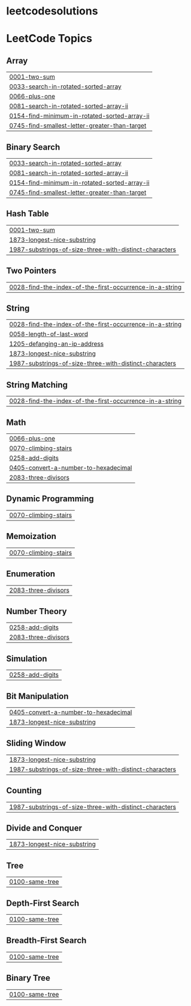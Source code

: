 # leetcodesolutions
<!---LeetCode Topics Start-->
# LeetCode Topics
## Array
|  |
| ------- |
| [0001-two-sum](https://github.com/Baraneetharanv/leetcodesolutions/tree/master/0001-two-sum) |
| [0033-search-in-rotated-sorted-array](https://github.com/Baraneetharanv/leetcodesolutions/tree/master/0033-search-in-rotated-sorted-array) |
| [0066-plus-one](https://github.com/Baraneetharanv/leetcodesolutions/tree/master/0066-plus-one) |
| [0081-search-in-rotated-sorted-array-ii](https://github.com/Baraneetharanv/leetcodesolutions/tree/master/0081-search-in-rotated-sorted-array-ii) |
| [0154-find-minimum-in-rotated-sorted-array-ii](https://github.com/Baraneetharanv/leetcodesolutions/tree/master/0154-find-minimum-in-rotated-sorted-array-ii) |
| [0745-find-smallest-letter-greater-than-target](https://github.com/Baraneetharanv/leetcodesolutions/tree/master/0745-find-smallest-letter-greater-than-target) |
## Binary Search
|  |
| ------- |
| [0033-search-in-rotated-sorted-array](https://github.com/Baraneetharanv/leetcodesolutions/tree/master/0033-search-in-rotated-sorted-array) |
| [0081-search-in-rotated-sorted-array-ii](https://github.com/Baraneetharanv/leetcodesolutions/tree/master/0081-search-in-rotated-sorted-array-ii) |
| [0154-find-minimum-in-rotated-sorted-array-ii](https://github.com/Baraneetharanv/leetcodesolutions/tree/master/0154-find-minimum-in-rotated-sorted-array-ii) |
| [0745-find-smallest-letter-greater-than-target](https://github.com/Baraneetharanv/leetcodesolutions/tree/master/0745-find-smallest-letter-greater-than-target) |
## Hash Table
|  |
| ------- |
| [0001-two-sum](https://github.com/Baraneetharanv/leetcodesolutions/tree/master/0001-two-sum) |
| [1873-longest-nice-substring](https://github.com/Baraneetharanv/leetcodesolutions/tree/master/1873-longest-nice-substring) |
| [1987-substrings-of-size-three-with-distinct-characters](https://github.com/Baraneetharanv/leetcodesolutions/tree/master/1987-substrings-of-size-three-with-distinct-characters) |
## Two Pointers
|  |
| ------- |
| [0028-find-the-index-of-the-first-occurrence-in-a-string](https://github.com/Baraneetharanv/leetcodesolutions/tree/master/0028-find-the-index-of-the-first-occurrence-in-a-string) |
## String
|  |
| ------- |
| [0028-find-the-index-of-the-first-occurrence-in-a-string](https://github.com/Baraneetharanv/leetcodesolutions/tree/master/0028-find-the-index-of-the-first-occurrence-in-a-string) |
| [0058-length-of-last-word](https://github.com/Baraneetharanv/leetcodesolutions/tree/master/0058-length-of-last-word) |
| [1205-defanging-an-ip-address](https://github.com/Baraneetharanv/leetcodesolutions/tree/master/1205-defanging-an-ip-address) |
| [1873-longest-nice-substring](https://github.com/Baraneetharanv/leetcodesolutions/tree/master/1873-longest-nice-substring) |
| [1987-substrings-of-size-three-with-distinct-characters](https://github.com/Baraneetharanv/leetcodesolutions/tree/master/1987-substrings-of-size-three-with-distinct-characters) |
## String Matching
|  |
| ------- |
| [0028-find-the-index-of-the-first-occurrence-in-a-string](https://github.com/Baraneetharanv/leetcodesolutions/tree/master/0028-find-the-index-of-the-first-occurrence-in-a-string) |
## Math
|  |
| ------- |
| [0066-plus-one](https://github.com/Baraneetharanv/leetcodesolutions/tree/master/0066-plus-one) |
| [0070-climbing-stairs](https://github.com/Baraneetharanv/leetcodesolutions/tree/master/0070-climbing-stairs) |
| [0258-add-digits](https://github.com/Baraneetharanv/leetcodesolutions/tree/master/0258-add-digits) |
| [0405-convert-a-number-to-hexadecimal](https://github.com/Baraneetharanv/leetcodesolutions/tree/master/0405-convert-a-number-to-hexadecimal) |
| [2083-three-divisors](https://github.com/Baraneetharanv/leetcodesolutions/tree/master/2083-three-divisors) |
## Dynamic Programming
|  |
| ------- |
| [0070-climbing-stairs](https://github.com/Baraneetharanv/leetcodesolutions/tree/master/0070-climbing-stairs) |
## Memoization
|  |
| ------- |
| [0070-climbing-stairs](https://github.com/Baraneetharanv/leetcodesolutions/tree/master/0070-climbing-stairs) |
## Enumeration
|  |
| ------- |
| [2083-three-divisors](https://github.com/Baraneetharanv/leetcodesolutions/tree/master/2083-three-divisors) |
## Number Theory
|  |
| ------- |
| [0258-add-digits](https://github.com/Baraneetharanv/leetcodesolutions/tree/master/0258-add-digits) |
| [2083-three-divisors](https://github.com/Baraneetharanv/leetcodesolutions/tree/master/2083-three-divisors) |
## Simulation
|  |
| ------- |
| [0258-add-digits](https://github.com/Baraneetharanv/leetcodesolutions/tree/master/0258-add-digits) |
## Bit Manipulation
|  |
| ------- |
| [0405-convert-a-number-to-hexadecimal](https://github.com/Baraneetharanv/leetcodesolutions/tree/master/0405-convert-a-number-to-hexadecimal) |
| [1873-longest-nice-substring](https://github.com/Baraneetharanv/leetcodesolutions/tree/master/1873-longest-nice-substring) |
## Sliding Window
|  |
| ------- |
| [1873-longest-nice-substring](https://github.com/Baraneetharanv/leetcodesolutions/tree/master/1873-longest-nice-substring) |
| [1987-substrings-of-size-three-with-distinct-characters](https://github.com/Baraneetharanv/leetcodesolutions/tree/master/1987-substrings-of-size-three-with-distinct-characters) |
## Counting
|  |
| ------- |
| [1987-substrings-of-size-three-with-distinct-characters](https://github.com/Baraneetharanv/leetcodesolutions/tree/master/1987-substrings-of-size-three-with-distinct-characters) |
## Divide and Conquer
|  |
| ------- |
| [1873-longest-nice-substring](https://github.com/Baraneetharanv/leetcodesolutions/tree/master/1873-longest-nice-substring) |
## Tree
|  |
| ------- |
| [0100-same-tree](https://github.com/Baraneetharanv/leetcodesolutions/tree/master/0100-same-tree) |
## Depth-First Search
|  |
| ------- |
| [0100-same-tree](https://github.com/Baraneetharanv/leetcodesolutions/tree/master/0100-same-tree) |
## Breadth-First Search
|  |
| ------- |
| [0100-same-tree](https://github.com/Baraneetharanv/leetcodesolutions/tree/master/0100-same-tree) |
## Binary Tree
|  |
| ------- |
| [0100-same-tree](https://github.com/Baraneetharanv/leetcodesolutions/tree/master/0100-same-tree) |
<!---LeetCode Topics End-->
